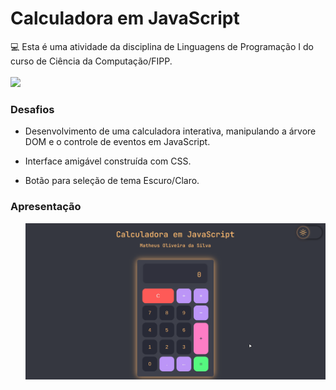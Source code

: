 # Calculadora em JavaScript
<div>
  💻 Esta é uma atividade da disciplina de Linguagens de Programação I do curso de Ciência da Computação/FIPP.
</div>
<br>
<img src="https://camo.githubusercontent.com/5f97feb6e92a0e19b11e8902d833328235ee264b4821e3167fdf11f91e31f107/687474703a2f2f696d672e736869656c64732e696f2f7374617469632f76313f6c6162656c3d535441545553266d6573736167653d434f4e434c5549444f26636f6c6f723d475245454e267374796c653d666f722d7468652d6261646765">
<div>
  <h3>Desafios</h3>
  <ul>
    <li><p>Desenvolvimento de uma calculadora interativa, manipulando a árvore DOM e o controle de eventos em JavaScript.</p></li>
    <li><p>Interface amigável construída com CSS.</p></li>
    <li><p>Botão para seleção de tema Escuro/Claro.</p></li>
  </ul>
</div>
<div>
  <h3>Apresentação</h3>
  <ul>
      <img alt="calculadora" src=https://github.com/oliveiradsmatheus/calculadoraJS/blob/main/imagens/calculadora.gif?raw=true>
  </ul>
</div>
